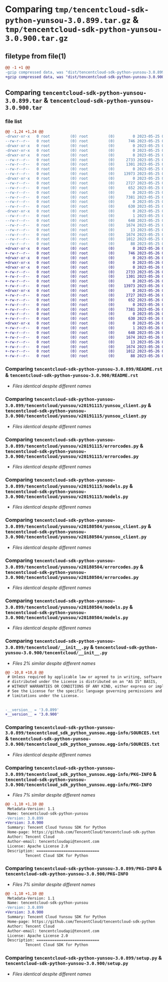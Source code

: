 # Comparing `tmp/tencentcloud-sdk-python-yunsou-3.0.899.tar.gz` & `tmp/tencentcloud-sdk-python-yunsou-3.0.900.tar.gz`

## filetype from file(1)

```diff
@@ -1 +1 @@
-gzip compressed data, was "dist/tencentcloud-sdk-python-yunsou-3.0.899.tar", last modified: Thu May 25 00:42:09 2023, max compression
+gzip compressed data, was "dist/tencentcloud-sdk-python-yunsou-3.0.900.tar", last modified: Fri May 26 02:32:58 2023, max compression
```

## Comparing `tencentcloud-sdk-python-yunsou-3.0.899.tar` & `tencentcloud-sdk-python-yunsou-3.0.900.tar`

### file list

```diff
@@ -1,24 +1,24 @@
-drwxr-xr-x   0 root         (0) root         (0)        0 2023-05-25 00:42:09.000000 tencentcloud-sdk-python-yunsou-3.0.899/
--rw-r--r--   0 root         (0) root         (0)      746 2023-05-25 00:42:09.000000 tencentcloud-sdk-python-yunsou-3.0.899/README.rst
-drwxr-xr-x   0 root         (0) root         (0)        0 2023-05-25 00:42:09.000000 tencentcloud-sdk-python-yunsou-3.0.899/tencentcloud/
-drwxr-xr-x   0 root         (0) root         (0)        0 2023-05-25 00:42:09.000000 tencentcloud-sdk-python-yunsou-3.0.899/tencentcloud/yunsou/
-drwxr-xr-x   0 root         (0) root         (0)        0 2023-05-25 00:42:09.000000 tencentcloud-sdk-python-yunsou-3.0.899/tencentcloud/yunsou/v20191115/
--rw-r--r--   0 root         (0) root         (0)     2733 2023-05-25 00:42:09.000000 tencentcloud-sdk-python-yunsou-3.0.899/tencentcloud/yunsou/v20191115/yunsou_client.py
--rw-r--r--   0 root         (0) root         (0)     1301 2023-05-25 00:42:09.000000 tencentcloud-sdk-python-yunsou-3.0.899/tencentcloud/yunsou/v20191115/errorcodes.py
--rw-r--r--   0 root         (0) root         (0)        0 2023-05-25 00:42:09.000000 tencentcloud-sdk-python-yunsou-3.0.899/tencentcloud/yunsou/v20191115/__init__.py
--rw-r--r--   0 root         (0) root         (0)    13973 2023-05-25 00:42:09.000000 tencentcloud-sdk-python-yunsou-3.0.899/tencentcloud/yunsou/v20191115/models.py
-drwxr-xr-x   0 root         (0) root         (0)        0 2023-05-25 00:42:09.000000 tencentcloud-sdk-python-yunsou-3.0.899/tencentcloud/yunsou/v20180504/
--rw-r--r--   0 root         (0) root         (0)     2727 2023-05-25 00:42:09.000000 tencentcloud-sdk-python-yunsou-3.0.899/tencentcloud/yunsou/v20180504/yunsou_client.py
--rw-r--r--   0 root         (0) root         (0)      652 2023-05-25 00:42:09.000000 tencentcloud-sdk-python-yunsou-3.0.899/tencentcloud/yunsou/v20180504/errorcodes.py
--rw-r--r--   0 root         (0) root         (0)        0 2023-05-25 00:42:09.000000 tencentcloud-sdk-python-yunsou-3.0.899/tencentcloud/yunsou/v20180504/__init__.py
--rw-r--r--   0 root         (0) root         (0)     7381 2023-05-25 00:42:09.000000 tencentcloud-sdk-python-yunsou-3.0.899/tencentcloud/yunsou/v20180504/models.py
--rw-r--r--   0 root         (0) root         (0)        0 2023-05-25 00:42:09.000000 tencentcloud-sdk-python-yunsou-3.0.899/tencentcloud/yunsou/__init__.py
--rw-r--r--   0 root         (0) root         (0)      630 2023-05-25 00:42:09.000000 tencentcloud-sdk-python-yunsou-3.0.899/tencentcloud/__init__.py
-drwxr-xr-x   0 root         (0) root         (0)        0 2023-05-25 00:42:09.000000 tencentcloud-sdk-python-yunsou-3.0.899/tencentcloud_sdk_python_yunsou.egg-info/
--rw-r--r--   0 root         (0) root         (0)        1 2023-05-25 00:42:09.000000 tencentcloud-sdk-python-yunsou-3.0.899/tencentcloud_sdk_python_yunsou.egg-info/dependency_links.txt
--rw-r--r--   0 root         (0) root         (0)      648 2023-05-25 00:42:09.000000 tencentcloud-sdk-python-yunsou-3.0.899/tencentcloud_sdk_python_yunsou.egg-info/SOURCES.txt
--rw-r--r--   0 root         (0) root         (0)     1674 2023-05-25 00:42:09.000000 tencentcloud-sdk-python-yunsou-3.0.899/tencentcloud_sdk_python_yunsou.egg-info/PKG-INFO
--rw-r--r--   0 root         (0) root         (0)       13 2023-05-25 00:42:09.000000 tencentcloud-sdk-python-yunsou-3.0.899/tencentcloud_sdk_python_yunsou.egg-info/top_level.txt
--rw-r--r--   0 root         (0) root         (0)     1674 2023-05-25 00:42:09.000000 tencentcloud-sdk-python-yunsou-3.0.899/PKG-INFO
--rw-r--r--   0 root         (0) root         (0)     1012 2023-05-25 00:42:09.000000 tencentcloud-sdk-python-yunsou-3.0.899/setup.py
--rw-r--r--   0 root         (0) root         (0)       88 2023-05-25 00:42:09.000000 tencentcloud-sdk-python-yunsou-3.0.899/setup.cfg
+drwxr-xr-x   0 root         (0) root         (0)        0 2023-05-26 02:32:58.000000 tencentcloud-sdk-python-yunsou-3.0.900/
+-rw-r--r--   0 root         (0) root         (0)      746 2023-05-26 02:32:58.000000 tencentcloud-sdk-python-yunsou-3.0.900/README.rst
+drwxr-xr-x   0 root         (0) root         (0)        0 2023-05-26 02:32:58.000000 tencentcloud-sdk-python-yunsou-3.0.900/tencentcloud/
+drwxr-xr-x   0 root         (0) root         (0)        0 2023-05-26 02:32:58.000000 tencentcloud-sdk-python-yunsou-3.0.900/tencentcloud/yunsou/
+drwxr-xr-x   0 root         (0) root         (0)        0 2023-05-26 02:32:58.000000 tencentcloud-sdk-python-yunsou-3.0.900/tencentcloud/yunsou/v20191115/
+-rw-r--r--   0 root         (0) root         (0)     2733 2023-05-26 02:32:58.000000 tencentcloud-sdk-python-yunsou-3.0.900/tencentcloud/yunsou/v20191115/yunsou_client.py
+-rw-r--r--   0 root         (0) root         (0)     1301 2023-05-26 02:32:58.000000 tencentcloud-sdk-python-yunsou-3.0.900/tencentcloud/yunsou/v20191115/errorcodes.py
+-rw-r--r--   0 root         (0) root         (0)        0 2023-05-26 02:32:58.000000 tencentcloud-sdk-python-yunsou-3.0.900/tencentcloud/yunsou/v20191115/__init__.py
+-rw-r--r--   0 root         (0) root         (0)    13973 2023-05-26 02:32:58.000000 tencentcloud-sdk-python-yunsou-3.0.900/tencentcloud/yunsou/v20191115/models.py
+drwxr-xr-x   0 root         (0) root         (0)        0 2023-05-26 02:32:58.000000 tencentcloud-sdk-python-yunsou-3.0.900/tencentcloud/yunsou/v20180504/
+-rw-r--r--   0 root         (0) root         (0)     2727 2023-05-26 02:32:58.000000 tencentcloud-sdk-python-yunsou-3.0.900/tencentcloud/yunsou/v20180504/yunsou_client.py
+-rw-r--r--   0 root         (0) root         (0)      652 2023-05-26 02:32:58.000000 tencentcloud-sdk-python-yunsou-3.0.900/tencentcloud/yunsou/v20180504/errorcodes.py
+-rw-r--r--   0 root         (0) root         (0)        0 2023-05-26 02:32:58.000000 tencentcloud-sdk-python-yunsou-3.0.900/tencentcloud/yunsou/v20180504/__init__.py
+-rw-r--r--   0 root         (0) root         (0)     7381 2023-05-26 02:32:58.000000 tencentcloud-sdk-python-yunsou-3.0.900/tencentcloud/yunsou/v20180504/models.py
+-rw-r--r--   0 root         (0) root         (0)        0 2023-05-26 02:32:58.000000 tencentcloud-sdk-python-yunsou-3.0.900/tencentcloud/yunsou/__init__.py
+-rw-r--r--   0 root         (0) root         (0)      630 2023-05-26 02:32:58.000000 tencentcloud-sdk-python-yunsou-3.0.900/tencentcloud/__init__.py
+drwxr-xr-x   0 root         (0) root         (0)        0 2023-05-26 02:32:58.000000 tencentcloud-sdk-python-yunsou-3.0.900/tencentcloud_sdk_python_yunsou.egg-info/
+-rw-r--r--   0 root         (0) root         (0)        1 2023-05-26 02:32:58.000000 tencentcloud-sdk-python-yunsou-3.0.900/tencentcloud_sdk_python_yunsou.egg-info/dependency_links.txt
+-rw-r--r--   0 root         (0) root         (0)      648 2023-05-26 02:32:58.000000 tencentcloud-sdk-python-yunsou-3.0.900/tencentcloud_sdk_python_yunsou.egg-info/SOURCES.txt
+-rw-r--r--   0 root         (0) root         (0)     1674 2023-05-26 02:32:58.000000 tencentcloud-sdk-python-yunsou-3.0.900/tencentcloud_sdk_python_yunsou.egg-info/PKG-INFO
+-rw-r--r--   0 root         (0) root         (0)       13 2023-05-26 02:32:58.000000 tencentcloud-sdk-python-yunsou-3.0.900/tencentcloud_sdk_python_yunsou.egg-info/top_level.txt
+-rw-r--r--   0 root         (0) root         (0)     1674 2023-05-26 02:32:58.000000 tencentcloud-sdk-python-yunsou-3.0.900/PKG-INFO
+-rw-r--r--   0 root         (0) root         (0)     1012 2023-05-26 02:32:58.000000 tencentcloud-sdk-python-yunsou-3.0.900/setup.py
+-rw-r--r--   0 root         (0) root         (0)       88 2023-05-26 02:32:58.000000 tencentcloud-sdk-python-yunsou-3.0.900/setup.cfg
```

### Comparing `tencentcloud-sdk-python-yunsou-3.0.899/README.rst` & `tencentcloud-sdk-python-yunsou-3.0.900/README.rst`

 * *Files identical despite different names*

### Comparing `tencentcloud-sdk-python-yunsou-3.0.899/tencentcloud/yunsou/v20191115/yunsou_client.py` & `tencentcloud-sdk-python-yunsou-3.0.900/tencentcloud/yunsou/v20191115/yunsou_client.py`

 * *Files identical despite different names*

### Comparing `tencentcloud-sdk-python-yunsou-3.0.899/tencentcloud/yunsou/v20191115/errorcodes.py` & `tencentcloud-sdk-python-yunsou-3.0.900/tencentcloud/yunsou/v20191115/errorcodes.py`

 * *Files identical despite different names*

### Comparing `tencentcloud-sdk-python-yunsou-3.0.899/tencentcloud/yunsou/v20191115/models.py` & `tencentcloud-sdk-python-yunsou-3.0.900/tencentcloud/yunsou/v20191115/models.py`

 * *Files identical despite different names*

### Comparing `tencentcloud-sdk-python-yunsou-3.0.899/tencentcloud/yunsou/v20180504/yunsou_client.py` & `tencentcloud-sdk-python-yunsou-3.0.900/tencentcloud/yunsou/v20180504/yunsou_client.py`

 * *Files identical despite different names*

### Comparing `tencentcloud-sdk-python-yunsou-3.0.899/tencentcloud/yunsou/v20180504/errorcodes.py` & `tencentcloud-sdk-python-yunsou-3.0.900/tencentcloud/yunsou/v20180504/errorcodes.py`

 * *Files identical despite different names*

### Comparing `tencentcloud-sdk-python-yunsou-3.0.899/tencentcloud/yunsou/v20180504/models.py` & `tencentcloud-sdk-python-yunsou-3.0.900/tencentcloud/yunsou/v20180504/models.py`

 * *Files identical despite different names*

### Comparing `tencentcloud-sdk-python-yunsou-3.0.899/tencentcloud/__init__.py` & `tencentcloud-sdk-python-yunsou-3.0.900/tencentcloud/__init__.py`

 * *Files 2% similar despite different names*

```diff
@@ -10,8 +10,8 @@
 # Unless required by applicable law or agreed to in writing, software
 # distributed under the License is distributed on an "AS IS" BASIS,
 # WITHOUT WARRANTIES OR CONDITIONS OF ANY KIND, either express or implied.
 # See the License for the specific language governing permissions and
 # limitations under the License.
 
 
-__version__ = '3.0.899'
+__version__ = '3.0.900'
```

### Comparing `tencentcloud-sdk-python-yunsou-3.0.899/tencentcloud_sdk_python_yunsou.egg-info/SOURCES.txt` & `tencentcloud-sdk-python-yunsou-3.0.900/tencentcloud_sdk_python_yunsou.egg-info/SOURCES.txt`

 * *Files identical despite different names*

### Comparing `tencentcloud-sdk-python-yunsou-3.0.899/tencentcloud_sdk_python_yunsou.egg-info/PKG-INFO` & `tencentcloud-sdk-python-yunsou-3.0.900/tencentcloud_sdk_python_yunsou.egg-info/PKG-INFO`

 * *Files 7% similar despite different names*

```diff
@@ -1,10 +1,10 @@
 Metadata-Version: 1.1
 Name: tencentcloud-sdk-python-yunsou
-Version: 3.0.899
+Version: 3.0.900
 Summary: Tencent Cloud Yunsou SDK for Python
 Home-page: https://github.com/TencentCloud/tencentcloud-sdk-python
 Author: Tencent Cloud
 Author-email: tencentcloudapi@tencent.com
 License: Apache License 2.0
 Description: ============================
         Tencent Cloud SDK for Python
```

### Comparing `tencentcloud-sdk-python-yunsou-3.0.899/PKG-INFO` & `tencentcloud-sdk-python-yunsou-3.0.900/PKG-INFO`

 * *Files 7% similar despite different names*

```diff
@@ -1,10 +1,10 @@
 Metadata-Version: 1.1
 Name: tencentcloud-sdk-python-yunsou
-Version: 3.0.899
+Version: 3.0.900
 Summary: Tencent Cloud Yunsou SDK for Python
 Home-page: https://github.com/TencentCloud/tencentcloud-sdk-python
 Author: Tencent Cloud
 Author-email: tencentcloudapi@tencent.com
 License: Apache License 2.0
 Description: ============================
         Tencent Cloud SDK for Python
```

### Comparing `tencentcloud-sdk-python-yunsou-3.0.899/setup.py` & `tencentcloud-sdk-python-yunsou-3.0.900/setup.py`

 * *Files identical despite different names*

